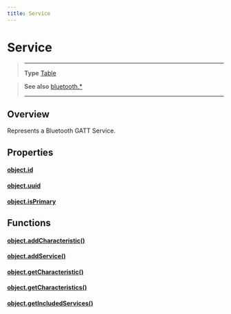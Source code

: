 ```yaml
---
title: Service
---
```

# Service

> --------------------- ------------------------------------------------------------------------------------------
> __Type__              [Table](https://docs.coronalabs.com/api/type/Table.html)


> __See also__          [bluetooth.*](/plugin/bluetooth/)
> --------------------- ------------------------------------------------------------------------------------------

## Overview

Represents a Bluetooth GATT Service.

## Properties

#### [object.id](/plugin/bluetooth/type/Service/id)

#### [object.uuid](/plugin/bluetooth/type/Service/uuid)

#### [object.isPrimary](/plugin/bluetooth/type/Service/isPrimary)

## Functions

#### [object.addCharacteristic()](/plugin/bluetooth/type/Service/addCharacteristic)

#### [object.addService()](/plugin/bluetooth/type/Service/addService)

#### [object.getCharacteristic()](/plugin/bluetooth/type/Service/getCharacteristic)

#### [object.getCharacteristics()](/plugin/bluetooth/type/Service/getCharacteristics)

#### [object.getIncludedServices()](/plugin/bluetooth/type/Service/getIncludedServices)
